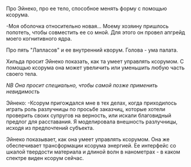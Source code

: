 Про Эйнеко, про ее тело, способное менять форму с помощью ксорума. 

-Моя оболочка относительно новая... Моему хозяину пришлось попотеть, чтобы совместить ее со мной. Для этого он провел апгрейд моего когнитивного ядра.

Про пять "Лапласов" и ее внутренний кворум. Голова - ума палата.

Хильда просит Эйнеко показать, как та умеет управлять ксорумом. С помощью ксорума она может увеличить или уменьшить любую часть своего тела.

*NB Она просит специально, чтобы самой позже применить невидимость*

Эйнеко:
-Ксорум пригождался мне в тех делах, когда приходилось играть роль разлучницы по просьбе заказчиц, которые хотели проверить своих супругов на верность, или искали благовидный предлог для расставания. Я моделировала внешность разлучницы, исходя из предпочтений субъекта. 

Эйнеко показывает, как она умеет управлять ксорумом. Она же обеспечивает трансформации ксорума энергией. Ее интерфейс со шкалой твердости материала и длиной волн в нанометрах - в каком спектре виден ксорум сейчас.